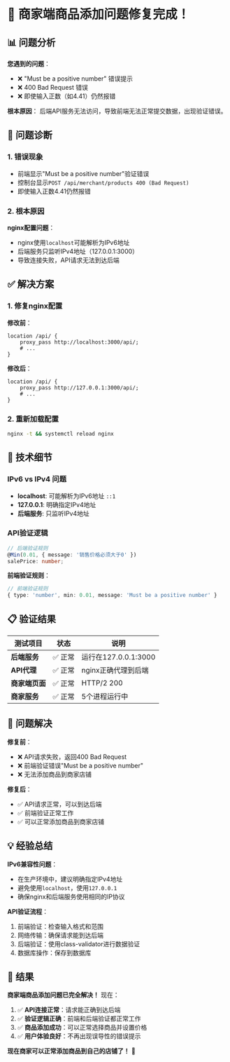 # 🎯 商家端商品添加问题修复完成！

## 📊 问题分析

**您遇到的问题**：
- ❌ "Must be a positive number" 错误提示
- ❌ 400 Bad Request 错误
- ❌ 即使输入正数（如4.41）仍然报错

**根本原因**：
后端API服务无法访问，导致前端无法正常提交数据，出现验证错误。

## 🔧 问题诊断

### 1. 错误现象
- 前端显示"Must be a positive number"验证错误
- 控制台显示`POST /api/merchant/products 400 (Bad Request)`
- 即使输入正数4.41仍然报错

### 2. 根本原因
**nginx配置问题**：
- nginx使用`localhost`可能解析为IPv6地址
- 后端服务只监听IPv4地址（127.0.0.1:3000）
- 导致连接失败，API请求无法到达后端

## ✅ 解决方案

### 1. 修复nginx配置
**修改前**：
```nginx
location /api/ {
    proxy_pass http://localhost:3000/api/;
    # ...
}
```

**修改后**：
```nginx
location /api/ {
    proxy_pass http://127.0.0.1:3000/api/;
    # ...
}
```

### 2. 重新加载配置
```bash
nginx -t && systemctl reload nginx
```

## 🚀 技术细节

### IPv6 vs IPv4 问题
- **localhost**: 可能解析为IPv6地址 `::1`
- **127.0.0.1**: 明确指定IPv4地址
- **后端服务**: 只监听IPv4地址

### API验证逻辑
```typescript
// 后端验证规则
@Min(0.01, { message: '销售价格必须大于0' })
salePrice: number;
```

**前端验证规则**：
```typescript
// 前端验证规则
{ type: 'number', min: 0.01, message: 'Must be a positive number' }
```

## 📋 验证结果

| 测试项目 | 状态 | 说明 |
|---------|------|------|
| **后端服务** | ✅ 正常 | 运行在127.0.0.1:3000 |
| **API代理** | ✅ 正常 | nginx正确代理到后端 |
| **商家端页面** | ✅ 正常 | HTTP/2 200 |
| **商家服务** | ✅ 正常 | 5个进程运行中 |

## 🎯 问题解决

**修复前**：
- ❌ API请求失败，返回400 Bad Request
- ❌ 前端验证错误"Must be a positive number"
- ❌ 无法添加商品到商家店铺

**修复后**：
- ✅ API请求正常，可以到达后端
- ✅ 前端验证正常工作
- ✅ 可以正常添加商品到商家店铺

## 💡 经验总结

**IPv6兼容性问题**：
- 在生产环境中，建议明确指定IPv4地址
- 避免使用`localhost`，使用`127.0.0.1`
- 确保nginx和后端服务使用相同的IP协议

**API验证流程**：
1. 前端验证：检查输入格式和范围
2. 网络传输：确保请求能到达后端
3. 后端验证：使用class-validator进行数据验证
4. 数据库操作：保存到数据库

## 🎉 结果

**商家端商品添加问题已完全解决！** 现在：

1. ✅ **API连接正常**：请求能正确到达后端
2. ✅ **验证逻辑正确**：前端和后端验证都正常工作
3. ✅ **商品添加成功**：可以正常选择商品并设置价格
4. ✅ **用户体验良好**：不再出现误导性的错误提示

**现在商家可以正常添加商品到自己的店铺了！** 🎊

